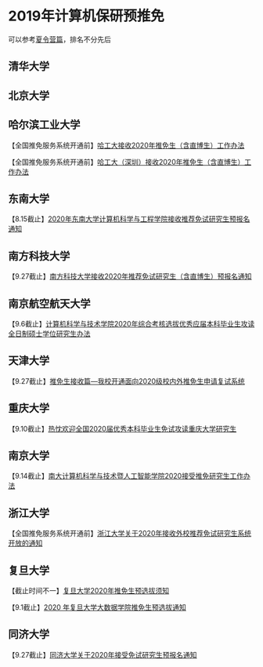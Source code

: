 # 2019年计算机保研预推免
可以参考[夏令营篇](https://github.com/Smlight/CSXiaLingYing2019)，排名不分先后

## 清华大学

## 北京大学

## 哈尔滨工业大学
【全国推免服务系统开通前】[哈工大接收2020年推免生（含直博生）工作办法](http://yzb.hit.edu.cn/2019/0614/c8822a225549/page.htm)

【全国推免服务系统开通前】[哈工大（深圳）接收2020年推免生（含直博生）工作办法](http://yzb.hitsz.edu.cn/yzs_common/zsxxxq/index?id=cbed363cf980455582894bed9105b4b6&xxlm=04)

## 东南大学
【8.15截止】[2020年东南大学计算机科学与工程学院接收推荐免试研究生预报名通知](https://cse.seu.edu.cn/2019/0621/c22536a279056/page.htm)

## 南方科技大学
【9.27截止】[南方科技大学接收2020年推荐免试研究生（含直博生）预报名通知](https://gs.sustc.edu.cn/shuoshi2020/1719)

## 南京航空航天大学
【9.6截止】[计算机科学与技术学院2020年综合考核选拔优秀应届本科毕业生攻读全日制硕士学位研究生办法](http://cs.nuaa.edu.cn/2019/0620/c1993a160346/page.htm)

## 天津大学
【9.27截止】[推免生接收篇—我校开通面向2020级校内外推免生申请复试系统](http://yzb.tju.edu.cn/xwzx/zxxx/201906/t20190606_313769.htm)

## 重庆大学
【9.10截止】[热忱欢迎全国2020届优秀本科毕业生免试攻读重庆大学研究生](http://yz.cqu.edu.cn/news/2019-05/1425.html)

## 南京大学
【9.14截止】[南大计算机科学与技术暨人工智能学院2020接受推免研究生工作办法](https://cs.nju.edu.cn/4d/9f/c1654a347551/page.htm)

## 浙江大学
【全国推免服务系统开通前】[浙江大学关于2020年接收外校推荐免试研究生系统开放的通知](http://grs.zju.edu.cn/yjszs/redir.php?catalog_id=130678&object_id=189384)

## 复旦大学
【截止时间不一】[复旦大学2020年推免生预选拔须知](http://www.gsao.fudan.edu.cn/a1/70/c15014a172400/page.htm)

【9.1截止】[2020 年复旦大学大数据学院推免生预选拔通知](http://www.sds.fudan.edu.cn/wp/?p=2833)

## 同济大学
【9.27截止】[同济大学关于2020年接受免试研究生预报名通知](http://yz.tongji.edu.cn/info/1010/1538.htm)
